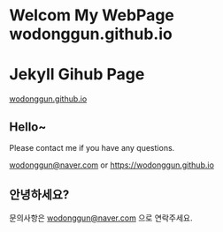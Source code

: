 ﻿# Welcom My WebPage  <hilight>wodonggun.github.io</hilight>

# Jekyll Gihub Page

[wodonggun.github.io](https://wodonggun.github.io)

## Hello~

Please contact me if you have any questions. 

wodonggun@naver.com   or  https://wodonggun.github.io

## 안녕하세요? 

<a> 문의사항은 wodonggun@naver.com 으로 연락주세요. </a>

